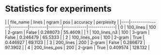 <h1>Statistics for experiments</h1>
|    | file_name     |   lines | ngram   | pos   |   accuracy |   perplexity |
|----|---------------|---------|---------|-------|------------|--------------|
|  0 | 100_lines     |     100 | 2-gram  | False |   0.288073 |      55.4609 |
|  1 | 100_lines_n3  |     100 | 3-gram  | False |   0.246479 |      65.5333 |
|  2 | 100_lines_pos |     100 | 2-gram  | True  |   0.446927 |      69.1123 |
|  3 | 200_lines     |     200 | 2-gram  | False |   0.286672 |      97.3902 |
|  4 | 200_lines_pos |     200 | 2-gram  | True  |   0.409574 |     128.132  |